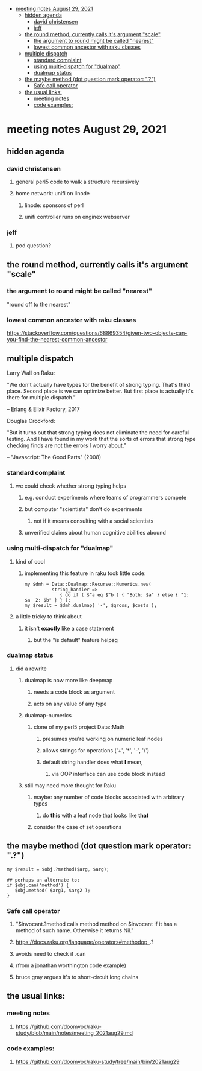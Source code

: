 - [meeting notes August 29, 2021](#org4676e1f)
  - [hidden agenda](#orgcbdad53)
    - [david christensen](#orgcac58ff)
    - [jeff](#org3fb76c1)
  - [the round method, currently calls it's argument "scale"](#org7cf0a73)
    - [the argument to round might be called "nearest"](#org7831a4a)
    - [lowest common ancestor with raku classes](#org65fea53)
  - [multiple dispatch](#org6b41107)
    - [standard complaint](#orgc9afd2c)
    - [using multi-dispatch for "dualmap"](#org07f6f22)
    - [dualmap status](#org08c4e28)
  - [the maybe method (dot question mark operator: ".?")](#orga3ed24e)
    - [Safe call operator](#orgf0e7e60)
  - [the usual links:](#orgff29f4b)
    - [meeting notes](#orgd83813d)
    - [code examples:](#orgf291156)


<a id="org4676e1f"></a>

# meeting notes August 29, 2021


<a id="orgcbdad53"></a>

## hidden agenda


<a id="orgcac58ff"></a>

### david christensen

1.  general perl5 code to walk a structure recursively

2.  home network: unifi on linode

    1.  linode: sponsors of perl
    
    2.  unifi controller runs on enginex webserver


<a id="org3fb76c1"></a>

### jeff

1.  pod question?


<a id="org7cf0a73"></a>

## the round method, currently calls it's argument "scale"


<a id="org7831a4a"></a>

### the argument to round might be called "nearest"

"round off to the nearest"


<a id="org65fea53"></a>

### lowest common ancestor with raku classes

<https://stackoverflow.com/questions/68869354/given-two-objects-can-you-find-the-nearest-common-ancestor>


<a id="org6b41107"></a>

## multiple dispatch

Larry Wall on Raku:

"We don't actually have types for the benefit of strong typing. That's third place. Second place is we can optimize better. But first place is actually it's there for multiple dispatch."

&#x2013; Erlang & Elixir Factory, 2017

Douglas Crockford:

"But it turns out that strong typing does not eliminate the need for careful testing. And I have found in my work that the sorts of errors that strong type checking finds are not the errors I worry about."

&#x2013; "Javascript: The Good Parts" (2008)


<a id="orgc9afd2c"></a>

### standard complaint

1.  we could check whether strong typing helps

    1.  e.g. conduct experiments where teams of programmers compete
    
    2.  but computer "scientists" don't do experiments
    
        1.  not if it means consulting with a social scientists
    
    3.  unverified claims about human cognitive abilities abound


<a id="org07f6f22"></a>

### using multi-dispatch for "dualmap"

1.  kind of cool

    1.  implementing this feature in raku took little code:
    
        ```perl6
        my $dmh = Data::Dualmap::Recurse::Numerics.new( 
                  string_handler => 
                     { do if ( $^a eq $^b ) { "Both: $a" } else { "1: $a  2: $b" } } );
        my $result = $dmh.dualmap( '-', $gross, $costs );
        ```

2.  a little tricky to think about

    1.  it isn't **exactly** like a case statement
    
        1.  but the "is default" feature helpsg


<a id="org08c4e28"></a>

### dualmap status

1.  did a rewrite

    1.  dualmap is now more like deepmap
    
        1.  needs a code block as argument
        
        2.  acts on any value of any type
    
    2.  dualmap-numerics
    
        1.  clone of my perl5 project Data::Math
        
            1.  presumes you're working on numeric leaf nodes
            
            2.  allows strings for operations ('+', '\*', '-', '/')
            
            3.  default string handler does what **I** mean,
            
                1.  via OOP interface can use code block instead
    
    3.  still may need more thought for Raku
    
        1.  maybe: any number of code blocks associated with arbitrary types
        
            1.  do **this** with a leaf node that looks like **that**
        
        2.  consider the case of set operations


<a id="orga3ed24e"></a>

## the maybe method (dot question mark operator: ".?")

```perl6
my $result = $obj.?method($arg, $arg);

## perhaps an alternate to:
if $obj.can('method') {
   $obj.method( $arg1, $arg2 );
}
```


<a id="orgf0e7e60"></a>

### Safe call operator

1.  "$invocant.?method calls method method on $invocant if it has a method of such name. Otherwise it returns Nil."

2.  <https://docs.raku.org/language/operators#methodop>\_.?

3.  avoids need to check if .can

4.  (from a jonathan worthington code example)

5.  bruce gray argues it's to short-circuit long chains


<a id="orgff29f4b"></a>

## the usual links:


<a id="orgd83813d"></a>

### meeting notes

1.  <https://github.com/doomvox/raku-study/blob/main/notes/meeting_2021aug29.md>


<a id="orgf291156"></a>

### code examples:

1.  <https://github.com/doomvox/raku-study/tree/main/bin/2021aug29>
